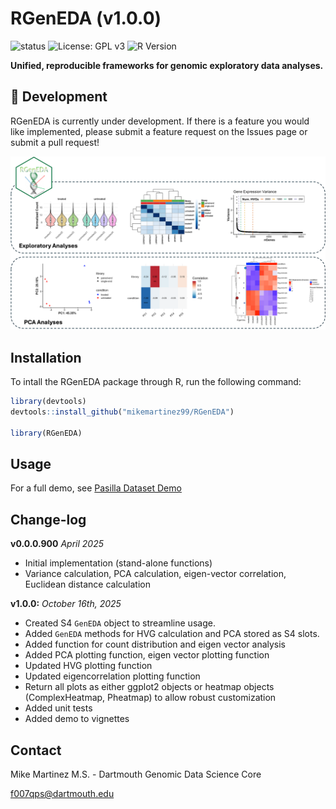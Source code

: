 # RGenEDA (v1.0.0)

![status](https://img.shields.io/badge/status-in--development-orange)
![License: GPL v3](https://img.shields.io/badge/License-GPLv3-blue.svg)
![R Version](https://img.shields.io/badge/R-4.4.3-blue)

**Unified, reproducible frameworks for genomic exploratory data analyses.**


## 🚧 Development

RGenEDA is currently under development. If there is a feature you would like implemented, please submit a feature request on the Issues page or submit a pull request!


![Alt text](img/examples.png)

## Installation
To intall the RGenEDA package through R, run the following command:

```r
library(devtools)
devtools::install_github("mikemartinez99/RGenEDA")

library(RGenEDA)

```

## Usage
For a full demo, see [Pasilla Dataset Demo](https://github.com/mikemartinez99/RGenEDA/blob/main/vignettes/introduction.md)


## Change-log

**v0.0.0.900** *April 2025*
  - Initial implementation (stand-alone functions)
  - Variance calculation, PCA calculation, eigen-vector correlation, Euclidean distance calculation

**v1.0.0:** *October 16th, 2025* 

  - Created S4 `GenEDA` object to streamline usage.
  - Added `GenEDA` methods for HVG calculation and PCA stored as S4 slots.
  - Added function for count distribution and eigen vector analysis
  - Added PCA plotting function, eigen vector plotting function
  - Updated HVG plotting function
  - Updated eigencorrelation plotting function
  - Return all plots as either ggplot2 objects or heatmap objects (ComplexHeatmap, Pheatmap) to allow robust customization
  - Added unit tests
  - Added demo to vignettes

## Contact
Mike Martinez M.S. - Dartmouth Genomic Data Science Core

f007qps@dartmouth.edu








